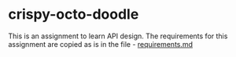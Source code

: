 # crispy-octo-doodle

This is an assignment to learn API design. The requirements for this assignment are copied as is in the file - [requirements.md](./requirements.md)